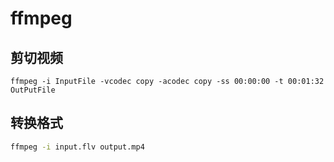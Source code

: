 # ffmpeg

## 剪切视频

```
ffmpeg -i InputFile -vcodec copy -acodec copy -ss 00:00:00 -t 00:01:32 OutPutFile
```

## 转换格式

```sh
ffmpeg -i input.flv output.mp4
```
